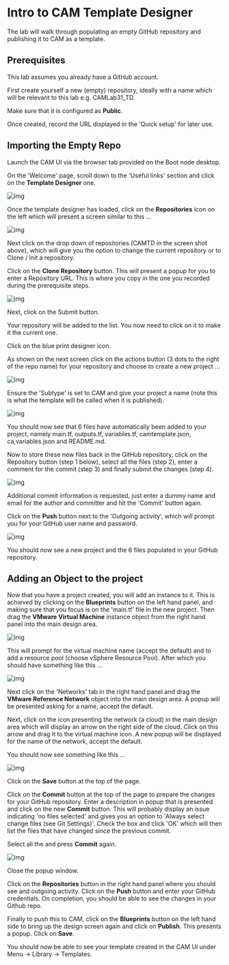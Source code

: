 # Intro to CAM Template Designer

The lab will walk through populating an empty GitHub repository and publishing it to CAM as a template.

## Prerequisites

This lab assumes you already have a GitHub account.

First create yourself a new (empty) repository, ideally with a name which will be relevant to this lab e.g. CAMLab31_TD. 

Make sure that it is configured as **Public**.

Once created, record the URL displayed in the 'Quick setup'  for later use.

## Importing the Empty Repo

Launch the CAM UI via the browser tab provided on the Boot node desktop.

On the 'Welcome' page, scroll down to the 'Useful links' section and click on the **Template Designer** one.

![img](../images/LAB_3-1_A.png)

Once the template designer has loaded, click on the **Repositories** icon on the left which will present a screen similar to this ...

![img](../images/LAB_3-1_B.png)

Next click on the drop down of repositories (CAMTD in the screen shot above), which will give you the option to change the current repository or to Clone / Init a repository.

Click on the **Clone Repository** button. This will present a popup for you to enter a Repository URL. This is where you copy in the one you recorded during the prerequisite steps.

![img](../images/LAB_3-1_C.png)

Next, click on the Submit button.

Your repository will be added to the list. You now need to click on it to make it the current one.
 
Click on the blue print designer icon.

As shown on the next screen click on the actions button (3 dots to the right of the repo name) for your repository and choose to create a new project ...

![img](../images/LAB_3-1_D.png)

Ensure the 'Subtype' is set to CAM and give your project a name (note this is what the template will be called when it is published).

![img](../images/LAB_3-1_E.png)

You should now see that 6 files have automatically been added to your project, namely main.tf, outputs.tf, variables.tf, camtemplate.json, ca,variables.json and README.md.

Now to store these new files back in the GitHub repository, click on the Repository button (step 1 below), select all the files (step 2), enter a comment for the commit (step 3) and finally submit the changes (step 4).

![img](../images/LAB_3-1_F.png)

Additional commit information is requested, just enter a dummy name and email for the author and committer and hit the 'Commit' button again. 

Click on the **Push** button next to the 'Outgoing activity', which will prompt you for your GitHub user name and password.

![img](../images/LAB_3-1_G.png)

You should now see a new project and the 6 files populated in your GitHub repository.

## Adding an Object to the project

Now that you have a project created, you will add an instance to it. This is achieved by clicking on the **Blueprints** button on the left hand panel, and making sure that you focus is on the 'main.tf' file in the new project. Then drag the **VMware Virtual Machine** instance object from the right hand panel into the main design area.

![img](../images/LAB_3-1_H.png)

This will prompt for the virtual machine name (accept the default) and to add a resource pool (choose vSphere Resource Pool). After which you should have something like this ...

![img](../images/LAB_3-1_I.png)

Next click on the 'Networks' tab in the right hand panel and drag the **VMware Reference Network** object into the main design area. A popup will be presented asking for a name, accept the default.

Next, click on the icon presenting the network (a cloud) in the main design area which will display an arrow on the right side of the cloud. Click on this arrow and drag it to the virtual machine icon. A new popup will be displayed for the name of the network, accept the default.

You should now see something like this ...

![img](../images/LAB_3-1_J.png)

Click on the **Save** button at the top of the page.

Click on the **Commit** button at the top of the page to prepare the changes for your GitHub repository. Enter a description in popup that is presented and click on the new **Commit** button. This will probably display an issue indicating 'no files selected' and gives you an option to 'Always select change files (see Git Settings)'. Check the box and click 'OK' which will then list the files that have changed since the previous commit.

Select all the and press **Commit** again. 

![img](../images/LAB_3-1_K.png)

Close the popup window.

Click on the **Repositories** button in the right hand panel where you should see and outgoing activity. Click on the **Push** button and enter your GitHub credentials. On completion, you should be able to see the changes in your Github repo.

Finally to push this to CAM, click on the **Blueprints** button on the left hand side to bring up the design screen again and click on **Publish**. This presents a popup. Click on **Save**.

You should now be able to see your template created in the CAM UI under Menu -> Library -> Templates.

